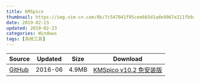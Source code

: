 ```yaml
---
title: KMSpico
thumbnail: https://img.vim-cn.com/0b/7c547041f95cee665d1ade9967e211fb9a1911.png
date: 2019-02-23
updated: 2019-02-23
categories: Windows
tags: [系统工具]
---
```


| Source                            | Updated | Size | Download                                   |
| ----------------------------------- | -------- | -------- | ------------------------------------------------ |
| <div class="unknown">[GitHub][github_kms]</div> | 2016-06  | 4.9MB     | [KMSpico v10.2 免安装版][KMSpicov102Portable] |

[github_kms]: https://github.com/charygao/KMSpico_v10.2.0
[KMSpicov102Portable]: https://img.vim-cn.com/ad/5ea3346daea53916fa66cb814aa98ed7489a1f.zip
